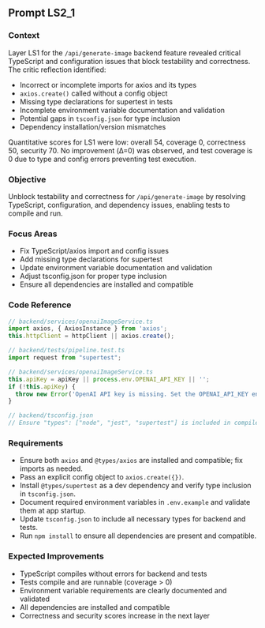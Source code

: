 ## Prompt LS2_1

### Context
Layer LS1 for the `/api/generate-image` backend feature revealed critical TypeScript and configuration issues that block testability and correctness. The critic reflection identified:
- Incorrect or incomplete imports for axios and its types
- `axios.create()` called without a config object
- Missing type declarations for supertest in tests
- Incomplete environment variable documentation and validation
- Potential gaps in `tsconfig.json` for type inclusion
- Dependency installation/version mismatches

Quantitative scores for LS1 were low: overall 54, coverage 0, correctness 50, security 70. No improvement (Δ=0) was observed, and test coverage is 0 due to type and config errors preventing test execution.

### Objective
Unblock testability and correctness for `/api/generate-image` by resolving TypeScript, configuration, and dependency issues, enabling tests to compile and run.

### Focus Areas
- Fix TypeScript/axios import and config issues
- Add missing type declarations for supertest
- Update environment variable documentation and validation
- Adjust tsconfig.json for proper type inclusion
- Ensure all dependencies are installed and compatible

### Code Reference
```typescript
// backend/services/openaiImageService.ts
import axios, { AxiosInstance } from 'axios';
this.httpClient = httpClient || axios.create();

// backend/tests/pipeline.test.ts
import request from "supertest";

// backend/services/openaiImageService.ts
this.apiKey = apiKey || process.env.OPENAI_API_KEY || '';
if (!this.apiKey) {
  throw new Error('OpenAI API key is missing. Set the OPENAI_API_KEY environment variable.');
}

// backend/tsconfig.json
// Ensure "types": ["node", "jest", "supertest"] is included in compilerOptions
```

### Requirements
- Ensure both `axios` and `@types/axios` are installed and compatible; fix imports as needed.
- Pass an explicit config object to `axios.create({})`.
- Install `@types/supertest` as a dev dependency and verify type inclusion in `tsconfig.json`.
- Document required environment variables in `.env.example` and validate them at app startup.
- Update `tsconfig.json` to include all necessary types for backend and tests.
- Run `npm install` to ensure all dependencies are present and compatible.

### Expected Improvements
- TypeScript compiles without errors for backend and tests
- Tests compile and are runnable (coverage > 0)
- Environment variable requirements are clearly documented and validated
- All dependencies are installed and compatible
- Correctness and security scores increase in the next layer